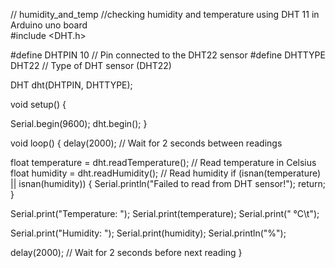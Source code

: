 // humidity_and_temp
//checking humidity and temperature using DHT 11 in Arduino uno board  
#include <DHT.h>

#define DHTPIN 10       // Pin connected to the DHT22 sensor
#define DHTTYPE DHT22   // Type of DHT sensor (DHT22)

DHT dht(DHTPIN, DHTTYPE);

void setup() {
  
  Serial.begin(9600);
  dht.begin();
}

void loop() {
  delay(2000); // Wait for 2 seconds between readings

  float temperature = dht.readTemperature(); // Read temperature in Celsius
  float humidity = dht.readHumidity();       // Read humidity
   if (isnan(temperature) || isnan(humidity)) {
    Serial.println("Failed to read from DHT sensor!");
    return;
  }

  Serial.print("Temperature: ");
  Serial.print(temperature);
  Serial.print(" °C\t");
    

  Serial.print("Humidity: ");
  Serial.print(humidity);
  Serial.println("%");

  delay(2000); // Wait for 2 seconds before next reading
}

